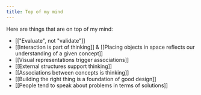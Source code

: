 ```yaml
---
title: Top of my mind
---
```


Here are things that are on top of my mind:
- [["Evaluate", not "validate"]]
- [[Interaction is part of thinking]] & [[Placing objects in space reflects our understanding of a given concept]]
- [[Visual representations trigger associations]]
- [[External structures support thinking]]
- [[Associations between concepts is thinking]]
- [[Building the right thing is a foundation of good design]]
- [[People tend to speak about problems in terms of solutions]]